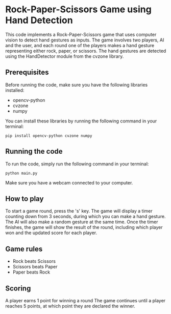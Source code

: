 # Rock-Paper-Scissors Game using Hand Detection

This code implements a Rock-Paper-Scissors game that uses computer vision to detect hand gestures as inputs. The game involves two players, AI and the user, and each round one of the players makes a hand gesture representing either rock, paper, or scissors. The hand gestures are detected using the HandDetector module from the cvzone library.

## Prerequisites
Before running the code, make sure you have the following libraries installed:

* opencv-python
* cvzone
* numpy

You can install these libraries by running the following command in your terminal:

`pip install opencv-python cvzone numpy`

## Running the code
To run the code, simply run the following command in your terminal:

`python main.py`

Make sure you have a webcam connected to your computer.

## How to play
To start a game round, press the 's' key. The game will display a timer counting down from 3 seconds, during which you can make a hand gesture. The AI will also make a random gesture at the same time. Once the timer finishes, the game will show the result of the round, including which player won and the updated score for each player.

## Game rules
* Rock beats Scissors
* Scissors beats Paper
* Paper beats Rock

## Scoring
A player earns 1 point for winning a round
The game continues until a player reaches 5 points, at which point they are declared the winner.
